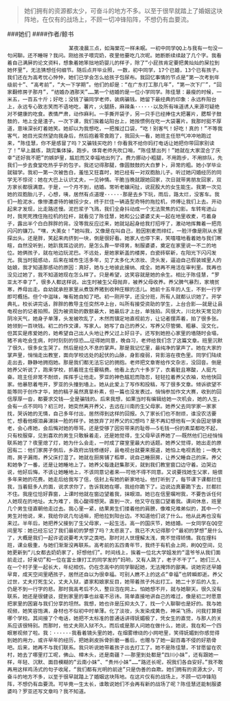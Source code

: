> 她们拥有的资源都太少，可奋斗的地方不多。以至于很早就踏上了婚姻这块阵地，在仅有的战场上，不顾一切冲锋陷阵，不想仍有血要流。

###她们
####作者/鲸书

						某夜凌晨三点，如海棠花一样未眠。一初中同学QQ上与我有一句没一句闲聊。还不睡呀？我问。刚给孩子喂完奶，夜里他要吃几次呢。她断断续续敲了几个字。我看着自己满屏的论文资料，想象着她笨拙地奶婴儿的样子，除了“小屁孩肯定要把黄灿灿的屎拉到她怀里”，无法猜想任何细节。随后点开毕业照，一数，初中同学，17个已婚，13个已有孩子。我们还在为高考忧心忡忡，她们已学会怎么给孩子包尿布。我回忆事情的节点是“第一次考到年级前十”、“高考前”，“大一下学期”。他们的却是：“在广东打工那几年”，“第一次下厂”，“回家翻修房子那月”，“结婚办酒那天”……第一个结婚的是一位小学同学。陈佳慧：最瘦的时候，一米五，一百五十斤；好吃；没钱了骗同学老师，装病骗钱。她留下最经典的印象：永远杵阳台上，永远专心致志笑而不语地吃，薯片，火腿肠，麻辣条······以及所有味道诱人来源可疑绝对不健康的吃食。表情严肃，动作麻利。一手撕开袋子，另一只手已经捧住大把薯片，腮帮子鼓鼓的，地上全是渣子。一次下课，我们挨着站阳台上，她按惯例在吃一大袋薯片。我那时挺不厚道，意味深长盯着她笑。她却以为我想吃，一把推过口袋，“吃！别客气！好吃！真的！”不等我客气，她目光突然望向我身后，然后抱着零食跑了，我回头一看，她班主任怒气冲冲地跑过来，“陈佳慧，你不是感冒了吗？又骗钱买吃的！你看我不给你妈打电话让她把你带回家别读了！”早上晨练，跳完集体操，跑步。体育老师先吹口哨，“陈佳慧出列！”她就在大家混合了庆幸“还好我不肥”的嫉妒里，尴尬而又幸福地出列了。费力挪动小粗腿，不用跑步，不用排队，先我们一步去食堂吃热乎乎的包子。我还记得那腿，像圆鼓鼓的大白萝卜，异常的粗。她小学毕业就辍学。我初一第一次被告白，羞怯又狂喜时，她已经有一对双胞胎儿子。听过她闪婚经历的同学无不惊诧：她在大巴上认识丈夫，一见钟情。干脆当晚就跟她回家，次日就带男朋友回家，双方家长都很满意。于是，一个月不到，结婚。常听老嬢闲扯，说屁股大的女生能生。我第一次见她的双胞胎儿子，心想，咦，居然有点道理······那是去乡下玩，雨后，路太烂，没客车。我们一脸泥水，像惨遭虐待的被拐少女，终于拦住一辆造型奇特的拖拉机，师傅让我们上去。开动起来才发现，比走路还慢。泥巴浆子飞溅，我们全身抖动成一个无法聚焦的幻影。车转弯进山时，我死死拽住拖拉机的拉杆，就看见了陈佳慧，她和公公婆婆丈夫一起在地里收麦，弓着身子，露出半个白白胖胖的背。没等我反应过来，她就站起身给我打招呼了，激动地挥舞着一把亮闪闪的镰刀。“嘿，大美女！”她叫我，又像是在叫自己，脸因割麦而绯红，一脸汗像是刚从水里探出头。还是胖，笑起来肉挤到一块，倒是很好看。她家人也停下来，笑嘻嘻地看着她与我们寒暄，自然没听到，她趴我耳边说的，是怎么靠一举得男，制服婆婆，奠定在家里说一不二的地位。她俩孩子，就在地边玩泥巴。不远处，是她家新盖的楼房，白瓷砖崭新，在阳光下闪闪发光。我当时挺感动，后来在城市生活多年，见了太多化大浓妆、烫头发，逼迫自己假装城里人的姑娘，我才知道那感动的原因：真好，她与土地彼此接纳、成全。她再不用活在审判里。我再也没见过她了，我不知道她现在怎么样了。只是希望，这笑容就是她的余生。相比于陈佳慧，“罗亚太不幸了”，很多人都这样说。出生时被生父母抛弃，被养父母收养。养父脾气暴烈，家境贫寒，养母出走。自幼就承担家里从煮饭养猪到收种庄稼的活儿。她前十五年的人生，不到一行字即可概括。但个中滋味，唯有她自知了吧。初一刚开学，还没分班，所有人就都认识她了。开学典礼，校长讲完话，胖胖的教导主任突然冲上台，叫所有接受资助的学生，上台合影——就是让县电视台的记者拍照。因为被资助的数额最大，她最后才上台，单独拍。风很大，川北秋天常见的阴冷天气，她身子单薄，头发被吹乱了，木然而镇定地直视前方，让记者摆弄着，拍了很多张。她领到一百块钱。初二的作文课，写家人。她写了自己的养父，写养父尽管懒、粗暴、没文化，但其实是疼爱她的，她希望自己出人头地让养父过上好日子。还写到她担心家里的墙随时会塌，猪不肯吃会生病，时时刻刻的惊恐……征得她同意，晚自习，老师给我们念了这篇文章。班里沉默了很久，很多女生哭了。然后是经久不息的掌声。那是我记忆里，最纯净的掌声了。她在大家的掌声里，悄悄走出教室，面向学校远处的起伏的山脉，身影瘦弱，背影溶在夜色里。同学们陆续走出去，静静地拥抱她。那是我们都无法忘记的拥抱。老师把文章寄给作文杂志，没回音。倒是她养父听说了，跑来学校，抓着班主任要稿费。他看上去六十多岁了，衣着脏且寒酸，人挺亢奋。班主任非常不耐烦，挥挥手让他走。罗亚的神色尴尬而隐忍，轻轻拉着养父衣袖，劝他快回家。他暴怒着甩开，罗亚的头撞到墙上。她从此爱上了写作和投稿，写了很多文章。倾诉欲望不能等同于创作才华，她的稿子虽然真挚朴素，但一篇也没发表过。悄悄参加作文大赛，收到的回信厚厚一沓，都要求交钱——全是骗钱的。后来我想，如果当时有编辑给她一次机会，她的人生，会有一点不同吗？初三时，她突然离开养父，去远在川南的生父母家。她养父去同学家一家家找，哭诉她的无情，自己多年付出，居然得到这样的回报。久了家长们也不耐烦，谁没农活要忙，想看他眼泪鼻涕抹一脸的样子。她放弃了对养父的幻想吗？是不再幻想他有一天会因足够衰老，会心疼她，会后悔对她的辱骂，还是受够了因穷带来的耻辱——5毛钱一份的素菜都吃不起，只有校服穿，见到喜欢的男生只敢躲着走，还是她觉得，生父母早该养她了——既然他们已经悄悄联系她了？夜里熄了灯，她为什么会走，一时成了寝室里最大的话题。她养父觉得，她出走的原因有二：他们家房子倒后，乡政府出钱修缮好，县电视台就要来报道，她怕上电视丢脸；一晚大雨，房子漏雨，养父床打湿了。她就在厨房铺了稻草，说自己睡厨房，让养父睡自己的床。养父和她争了一番，还是让她睡地上了。她养父每逢赶集那天，就到我们教室窗口边守着。边哭边说，他好后悔，不该让她睡地上，不该同意记者来——可他不得不同意。又说要找她生父家，赔偿多年来她的花费。她走后给我写了信，信封上有她的新家地址。他打听到了，每节课下课都拦住我，当着挺多人的面，说求求你了，告诉我她在哪，我给你跪下了。边说边真要跪下去，拦都拦不住。我座位恰好靠窗，上课时他就在窗边望着我，抹眼泪。她已在信里嘱咐我，不要告诉任何人她现在的地址。太为难了，我心酸得想哭。直到一次，他又守在窗口望着我。课间休息，班里几个男生径直朝他走过去。我心里一紧，结果男生们搂着他的肩膀，像难兄难弟似的，其中一个男生对他说，来，我给你说几句话嘛，把他拉到阳台边。不知道他们说了什么。他从此再也没有来过。半年后，她把养父接到了生父母家，一起生活。高一的国庆节，她结婚。一女同学在QQ空间里写：她已经忘记了我们最初的梦想了吗？太悲哀了。我已不大记得那个“最初的梦想”是什么了，大概是我们一起许诺说要考大学之类吧。那时对人世理解太浅，竟不觉得矫情。我在理科班，课业极重，与她们渐渐没再联系。高考前的五四青年节，我终于有机会上网，刷QQ空间，见她更新到“儿女都去奶奶家了，好想他们”。时间线上，挨着一位北大学姐发的“温爷爷从我们面前走过，好亲切”和一位在富士康打工的同学发的“妈哟，又有人跳了，老子不干了”。她们三人在一个村子里一起长大，年纪相仿。仍在念高中的同学聊起她，无法掩饰的鄙夷。说她穷还早婚早育，成天空间里晒孩子，居然还自以为很幸福。可别人瞧不上的这点“幸福”也转瞬即逝。养父过世，丈夫打死生父，丈夫入狱，婆家和娘家反目，她带着孩子外出打工。她二十岁后的人生，仍是不到一行字的悲。那时我高考后不久，整日泡在网上。怕她想不开，就与她聊天。很久没有联系，她还是很健谈，提到家里的事也丝毫不忌讳，简单直接地讲自己的难过，像是初二时愿意把家里的困窘与我们分享的坦然。我想，她也许是压抑太久了，找一个人聊聊也是好的。我与她视频，她笑容饱满，身材也不似初中时单薄。化了淡妆，头发染成黄色，神采飞扬，问我打算报哪个学校。其间接了个电话，她把不太标准的普通话讲得妩媚极了，凭女生的直觉，与那人的关系应该很特别。而那时，他丈夫刚入狱不久。而后或是那人问她在做什么，她说，我在和一个四眼崽视频了啦。我：······我看着镜头里的她，在烟雾缭绕的小网吧里，笑得妩媚到你感觉得到她的用力，或许早年的经历，把她剥皮拆骨折磨一番后，也赠与了她一副百毒不侵的好筋骨吧。后来，她再不与我们联系。我只听说她带着孩子出去打工了。她不是陈佳慧，不甘愿留在农村，她去了哪里打工呢，佛山、樟木头，还是南疆？——那里到处都是“四川小妹”，还有跟她一样，年轻、沉默、面目模糊的“云南小妹”、“贵州小妹”……“路还长呢，祝我们各自安好。”我不敢再用这样鸡汤式的句子收尾，“我们都有光明的前途”只是伪善的自欺。她们拥有的资源太少，可奋斗的地方不多，以至于很早就踏上了婚姻这块阵地。在这片仅有的战场上，不顾一切冲锋陷阵，不想仍有血要流。可毕竟一生太长，谁敢说她们不会再有新的战场了呢？陈佳慧还能制服婆婆吗？罗亚还写文章吗？我不知道。			  		